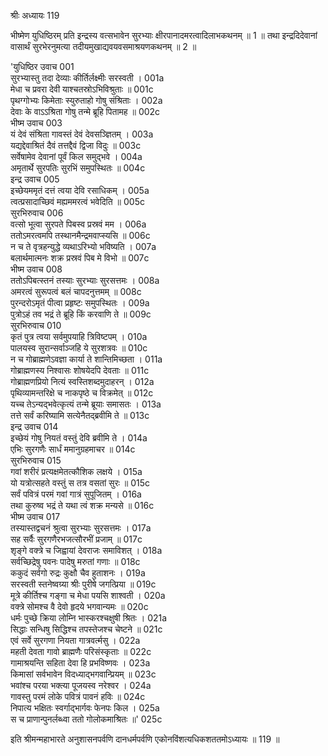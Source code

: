श्रीः
अध्यायः 119

भीष्मेण युधिष्ठिरम् प्रति इन्द्रस्य वत्सभावेन सुरभ्याः क्षीरपानादमरत्वादिलाभकथनम् ॥ 1 ॥ तथा इन्द्रदिदेवानां वासार्थं सुरभेरनुमत्या तदीयमुखाद्यवयवसमाश्रयणकथनम् ॥ 2 ॥

\'युधिष्ठिर उवाच 	001  
सुरभ्यास्तु तदा देव्याः कीर्तिर्लक्ष्मीः सरस्वती ।	001a  
मेधा च प्रवरा देवी याश्चतस्रोऽभिविश्रुताः ॥	001c  
पृथग्गोभ्यः किमेताः स्युरुताहो गोषु संश्रिताः ।	002a  
देवाः के वाऽऽश्रिता गोषु तन्मे ब्रूहि पितामह ॥	002c  
भीष्म उवाच 	003  
यं देवं संश्रिता गावस्तं देवं देवसञ्ज्ञितम् ।	003a  
यद्यद्देवाश्रितं दैवं तत्तद्दैवं द्विजा विदुः ॥	003c  
सर्वेषामेव देवानां पूर्वं किल समुद्भवे ।	004a  
अमृतार्थे सुरपतिः सुरभिं समुपस्थितः ॥	004c  
इन्द्र उवाच 	005  
इच्छेयममृतं दत्तं त्वया देवि रसाधिकम् ।	005a  
त्वत्प्रसादाच्छिवं मह्यममरत्वं भवेदिति ॥	005c  
सुरभिरुवाच 	006  
वत्सो भूत्वा सुरपते पिबस्व प्रस्रवं मम ।	006a  
ततोऽमरत्वमपि तस्थानमैन्द्रमवाप्स्यसि ॥	006c  
न च ते वृत्रहन्युद्धे व्यथाऽरिभ्यो भविष्यति ।	007a  
बलार्थमात्मनः शक्र प्रस्रवं पिब मे विभो ॥	007c  
भीष्म उवाच 	008  
ततोऽपिबत्स्तनं तस्याः सुरभ्याः सुरसत्तमः ।	008a  
अमरत्वं सुरूपत्वं बलं चापदनुत्तमम् ॥	008c  
पुरन्दरोऽमृतं पीत्वा प्रहृष्टः समुपस्थितः ।	009a  
पुत्रोऽहं तव भद्रं ते ब्रूहि किं करवाणि ते ॥	009c  
सुरभिरुवाच 	010  
कृतं पुत्र त्वया सर्वमुपयाहि त्रिविष्टपम् ।	010a  
पालयस्व सुरान्सर्वाञ्जहि ये सुरशत्रवः ॥	010c  
न च गोब्राह्मणेऽवज्ञा कार्या ते शान्तिमिच्छता ।	011a  
गोब्राह्मणस्य निश्वासः शोषयेदपि देवताः ॥	011c  
गोब्राह्मणप्रियो नित्यं स्वस्तिशब्दमुदाहरन् ।	012a  
पृथिव्यामन्तरिक्षे च नाकपृष्ठे च विक्रमेत् ॥	012c  
यच्च तेऽन्यद्भवेत्कृत्यं तन्मे ब्रूयाः समासतः ।	013a  
तत्ते सर्वं करिष्यामि सत्येनैतद्ब्रवीमि ते ॥	013c  
इन्द्र उवाच 	014  
इच्छेयं गोषु नियतं वस्तुं देवि ब्रवीमि ते ।	014a  
एभिः सुरगणैः सार्धं ममानुग्रहमाचर ॥	014c  
सुरभिरुवाच 	015  
गवां शरीरं प्रत्यक्षमेतत्कौशिक लक्षये ।	015a  
यो यत्रोत्सहते वस्तुं स तत्र वसतां सुरः ॥	015c  
सर्वं पवित्रं परमं गवां गात्रं सुपूजितम् ।	016a  
तथा कुरुष्व भद्रं ते यथा त्वं शक्र मन्यसे ॥	016c  
भीष्म उवाच 	017  
तस्यास्तद्वचनं श्रुत्वा सुरभ्याः सुरसत्तमः ।	017a  
सह सर्वैः सुरगणैरभजत्सौरभीं प्रजाम् ॥	017c  
शृङ्गे वक्त्रे च जिह्वायां देवराजः समाविशत् ।	018a  
सर्वच्छिद्रेषु पवनः पादेषु मरुतां गणाः ॥	018c  
ककुदं सर्वगो रुद्रः कुक्षौ चैव हुताशनः ।	019a  
सरस्वती स्तनेष्वग्र्या श्रीः पुरीषे जगत्प्रिया ॥	019c  
मूत्रे कीर्तिश्च गङ्गा च मेधा पयसि शाश्वती ।	020a  
वक्त्रे सोमश्च वै देवो हृदये भगवान्यमः ॥	020c  
धर्मः पुच्छे क्रिया लोम्नि भास्करश्चक्षुषी श्रितः ।	021a  
सिद्धाः सन्धिषु सिद्धिश्च तपस्तेजश्च चेष्टने ॥	021c  
एवं सर्वे सुरगणा नियता गात्रवर्त्मसु ।	022a  
महती देवता गावो ब्राह्मणैः परिसंस्कृताः ॥	022c  
गामाश्रयन्ति सहिता देवा हि प्रभविष्णवः ।	023a  
किमासां सर्वभावेन विदध्याद्भगवान्प्रियम् ॥	023c  
भवांश्च परया भक्त्या पूजयस्व नरेश्वर ।	024a  
गावस्तु परमं लोके पवित्रं पावनं हविः ॥	024c  
निपात्य भक्षितः स्वर्गाद्भार्गवः फेनपः किल ।	025a  
स च प्राणान्पुनर्लब्ध्वा ततो गोलोकमाश्रितः ॥\' 	025c  

इति श्रीमन्महाभारते अनुशासनपर्वणि दानधर्मपर्वणि एकोनविंशत्यधिकशततमोऽध्यायः ॥ 119 ॥
